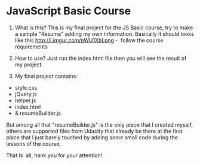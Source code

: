 # JavaScript Basic Course

1. What is this?
This is my final project for the JS Basic course, try to make a sample "Resume" adding my own information. 
Basically it should looks like this http://i.imgur.com/pWU1Xbl.png -  follow the course requirements

2. How to use?
Just run the index.html file then you will see the result of my project.

3. My final project contains:

 - style.css 
 - jQuery.js 
 - helper.js 
 - index.html 
 - & resumeBuilder.js 

 But among all that "resumeBuilder.js" is the only piece that I created myself, others are supported files from Udacity that already be there at the first place that I just barely touched by adding some small code during the lessons of the course.
 
That is  all, hank you for your attention!
